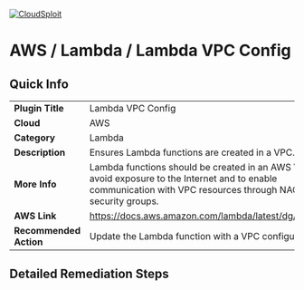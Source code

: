 [![CloudSploit](https://cloudsploit.com/img/logo-new-big-text-100.png "CloudSploit")](https://cloudsploit.com)

# AWS / Lambda / Lambda VPC Config

## Quick Info

| | |
|-|-|
| **Plugin Title** | Lambda VPC Config |
| **Cloud** | AWS |
| **Category** | Lambda |
| **Description** | Ensures Lambda functions are created in a VPC. |
| **More Info** | Lambda functions should be created in an AWS VPC to avoid exposure to the Internet and to enable communication with VPC resources through NACLs and security groups. |
| **AWS Link** | https://docs.aws.amazon.com/lambda/latest/dg/vpc.html |
| **Recommended Action** | Update the Lambda function with a VPC configuration. |

## Detailed Remediation Steps

